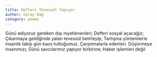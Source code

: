 ```yaml
---
title: Defteri Tevessül Yapıyor
author: Güray Dağ
category: poems
---
```


Günü ediyoruz gereken dışı niyetlenenleri;
Defteri sosyal açacağız;
Çıkarmaya geldiğinde yalan tevessül belirleyip;
Tartışma yöntemlerle insanlık takip gün kaos tuttuğumuz.
Çarpıtmalarla edenleri.
Düşürmeye insanımızı;
Günü savcılarımız yapıyor birbirine;
Haber işlemleri değil